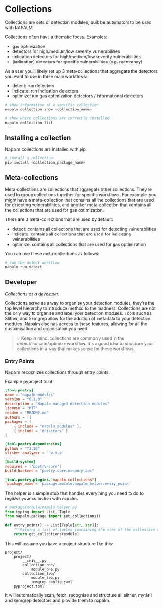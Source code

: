 # Collections

Collections are sets of detection modules, built be automators to be used with NAPALM.

Collections often have a thematic focus. Examples:
- gas optimization
- detectors for high/medium/low severity vulnerabilities
- indication detectors for high/medium/low severity vulnerabilities
- (indication) detectors for specific vulnerabilities (e.g. reentrancy)

As a user you'll likely set up 3 meta-collections that aggregate the detectors you want to use in three main workflows:
- detect: run detectors
- indicate: run indication detectors
- optimize: run gas optimization detectors / informational detectors

```bash
# show information of a specific collection
napalm collection show <collection_name>

# show which collections are currently installed
napalm collection list
```
## Installing a collection
Napalm collections are installed with pip.
```bash 
# install a collection
pip install <collection_package_name>
```

## Meta-collections
Meta-collections are collections that aggregate other collections. They're used to group collections together for
specific workflows. For example, you might have a meta-collection that contains all the collections that are used for
detecting vulnerabilities, and another meta-collection that contains all the collections that are used for gas
optimization.

There are 3 meta-collections that are used by default:
- detect: contains all collections that are used for detecting vulnerabilities
- indicate: contains all collections that are used for indicating vulnerabilities
- optimize: contains all collections that are used for gas optimization

You can use these meta-collections as follows:
```bash
# run the detect workflow
napalm run detect
```

## Developer
_Collections as a developer._

Collections serve as a way to organise your detection modules, they're the top level hierarchy to introduce method
to the madness. Collections are not the only way to organise and label your detection modules. Tools such as Slither,
and Semgrep allow for the addition of metadata to your detection modules. Napalm also has access to these features, 
allowing for all the customisation and organisation you need.

> :bulb: Keep in mind: collections are commonly used in the detect/indicate/optimize workflow. It's a good idea to
> structure your collections in a way that makes sense for these workflows.


### Entry Points
Napalm recognizes collections through entry points. 

Example pyproject.toml
```toml
[tool.poetry]
name = "napalm-modules"
version = "0.1.0"
description = "Napalm managed detection modules"
license = "MIT"
readme = "README.md"
authors = []
packages = [
    { include = "napalm_modules" },
    { include = "detectors" }
]

[tool.poetry.dependencies]
python = "^3.10"
slither-analyzer = "^0.9.6"

[build-system]
requires = ["poetry-core"]
build-backend = "poetry.core.masonry.api"

[tool.poetry.plugins."napalm.collections"]
"package_name"= "package.module.napalm_helper:entry_point"
```

The helper is a simple stub that handles everything you need to do to register your collection with napalm.
```python
# package/module/napalm_helper.py
from typing import List, Tuple
from napalm.package import get_collections()

def entry_point() -> List[Tuple[str, str]]:
    """Returns a list of tuples containing the name of the collection and the yaml configuration for it."""
    return get_collections(module)
```

This will assume you have a project structure like this:

```
project/
    project/
        __init__.py
        collection_one/
            module_one.py
        collection_two/
            module_two.py
            semgrep_config.yaml
    pyproject.toml
```

It will automatically scan, fetch, recognise and structure all slither, mythril and semgrep detectors and provide them
to napalm.